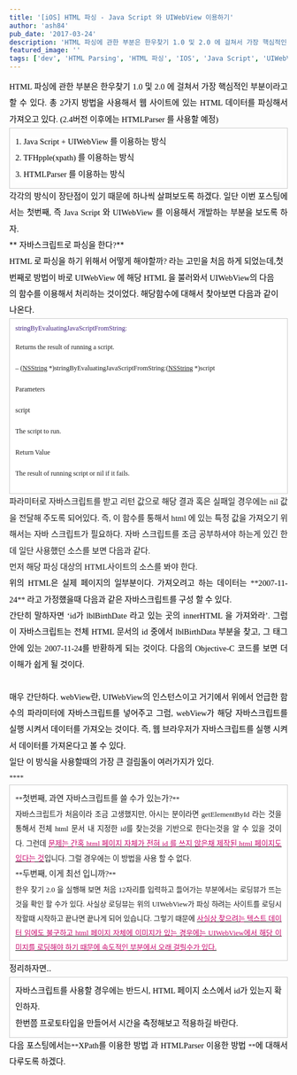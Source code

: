 ```yaml
---
title: '[iOS] HTML 파싱 - Java Script 와 UIWebView 이용하기'
author: 'ash84'
pub_date: '2017-03-24'
description: 'HTML 파싱에 관한 부분은 한우찾기 1.0 및 2.0 에 걸쳐서 가장 핵심적인 부분이라고 할 수 있다. 총 2'
featured_image: ''
tags: ['dev', 'HTML Parsing', 'HTML 파싱', 'IOS', 'Java Script', 'UIWebView', '한우찾기']
---
```



<div style="background-color: transparent; text-align: justify; line-height: 2; "><span style="font-family: Dotum; font-size: 11pt; "><span style="color: rgb(0, 0, 0); ">HTML 파싱에 관한 부분은 한우찾기 1.0 및 2.0 에 걸쳐서 가장 핵심적인 부분이라고 할 수 있</span><span style="color: rgb(0, 0, 0); ">다. 총 2</span><span style="color: rgb(0, 0, 0); ">가지 방법을 사용해서 웹 사이트에 있는 HTML 데이터를 파싱해서 가져오고 있</span><span style="color: rgb(0, 0, 0); ">다. (2.4버전 이후에는 HTMLParser 를 사용할 예정)</span></span></div><span style="color: rgb(0, 0, 0); ">  
</span>

<div style="background-color: transparent; line-height: 2; "><span style="color: rgb(0, 0, 0); ">  
</span></div><span style="color: rgb(0, 0, 0); ">  
</span>

<div style="background-color: transparent; text-align: justify; line-height: 2; "><span style="color: rgb(0, 0, 0); ">  
</span>  
<span style="color: rgb(0, 0, 0); ">  
</span></div><span style="color: rgb(0, 0, 0); ">  
</span>

<div style="background-color: transparent; line-height: 2; "><span style="color: rgb(0, 0, 0); ">  
</span></div><span style="color: rgb(0, 0, 0); ">  
</span>

<div style="background-color: transparent; text-align: justify; line-height: 2; "><span style="color: rgb(0, 0, 0); ">  
</span><span style="font-family: Dotum; color: rgb(0, 0, 0); ">  
</span></div><span style="color: rgb(0, 0, 0); ">  
</span>

<div class="txc-textbox" style="border: 1px solid rgb(203, 203, 203); padding: 10px; line-height: 2; "><span style="color: rgb(0, 0, 0); ">  
</span><span style="color: rgb(0, 0, 0); ">  
</span>

<div style="text-align: justify; line-height: 2; "><span style="color: rgb(0, 0, 0); ">  
</span><span style="font-family: Dotum; background-color: rgb(92, 127, 176);"><font color="#ffffff"><span style="font-size: 11pt; background-color: rgb(255, 255, 255); color: rgb(0, 0, 0); "><span style="color: rgb(0, 0, 0); ">1. Java Script + UIWebView 를 이용하는 방식</span></span></font></span></div><div style="background-color: rgb(255, 255, 255); text-align: justify; line-height: 2; "><span style="font-size: 11pt; background-color: rgb(255, 255, 255); color: rgb(0, 0, 0); ">  
</span></div><span style="font-size: 11pt; background-color: rgb(255, 255, 255); color: rgb(0, 0, 0); ">  
</span>

<div style="background-color: rgb(255, 255, 255); line-height: 2; "><span style="font-size: 11pt; background-color: rgb(255, 255, 255); color: rgb(0, 0, 0); ">  
</span></div><span style="font-size: 11pt; background-color: rgb(255, 255, 255); color: rgb(0, 0, 0); ">  
</span>

<div style="background-color: rgb(255, 255, 255); text-align: justify; line-height: 2; "><span style="font-size: 11pt; background-color: rgb(255, 255, 255); color: rgb(0, 0, 0); ">  
</span><span style="font-family: Dotum; font-size: 11pt; "><span style="background-color: rgb(255, 255, 255); color: rgb(0, 0, 0); ">  
 2. TFHpple(xpath)</span><span style="background-color: rgb(255, 255, 255); color: rgb(0, 0, 0); "> 를 이용하는 방식</span></span></div><div style="background-color: rgb(255, 255, 255); text-align: justify; line-height: 2; "><span style="font-family: Dotum; font-size: 11pt; background-color: rgb(255, 255, 255); color: rgb(0, 0, 0); ">3. HTMLParser 를 이용하는 방식 </span></div></div><span style="color: rgb(0, 0, 0); ">  
</span>

<div style="background-color: transparent; line-height: 2; "><span style="color: rgb(0, 0, 0); ">  
</span></div><span style="color: rgb(0, 0, 0); ">  
</span>

<div style="background-color: transparent; text-align: justify; line-height: 2; "><span style="font-family: Dotum; font-size: 11pt; background-color: transparent; line-height: 2; ">  
</span></div><div style="background-color: transparent; text-align: justify; line-height: 2; "><span style="font-family: Dotum; font-size: 11pt; background-color: transparent; line-height: 2; "><span style="color: rgb(0, 0, 0); ">각각의 방식이 장단점이 있기 때문에 하나씩 살펴보도록 하겠다. </span><span style="color: rgb(0, 0, 0); ">일단 이번 포스팅에서는 첫번째, 즉 Java Script 와 UIWebView 를 이용해서 개발하는 부분을 보도록 하자.</span></span></div><span style="font-size: 11pt; color: rgb(0, 0, 0); ">  
</span>

<div style="background-color: transparent; line-height: 2; "><span style="font-size: 11pt; color: rgb(0, 0, 0); ">  
</span></div><span style="font-size: 11pt; color: rgb(0, 0, 0); ">  
</span>

<div style="background-color: transparent; text-align: justify; line-height: 2; "><span style="font-size: 11pt; color: rgb(0, 0, 0); ">  
</span>  
<span style="font-size: 11pt; color: rgb(0, 0, 0); ">  
</span></div><span style="font-size: 11pt; color: rgb(0, 0, 0); ">  
</span>

<div style="background-color: transparent; line-height: 2; "><span style="font-size: 11pt; color: rgb(0, 0, 0); ">  
</span></div><span style="font-size: 11pt; color: rgb(0, 0, 0); ">  
</span>

<div style="text-align: justify; line-height: 2; ">**<span style="font-size: 11pt; color: rgb(0, 0, 0); ">  
</span><span style="font-family: Dotum; background-color: rgb(87, 111, 189);"><font color="#ffffff"><span style="font-size: 11pt; color: rgb(0, 0, 0); ">  
</span><span style="font-size: 14pt; "><span style="font-size: 11pt; "><span style="font-size: 10pt; "><span style="font-size: 14pt; "><span style="font-size: 11pt; background-color: rgb(255, 255, 255); color: rgb(0, 0, 0); ">자바스크립트로 파싱을 한다?</span></span></span></span></span></font></span>**</div><span style="font-size: 11pt; color: rgb(0, 0, 0); ">  
</span>

<div style="background-color: transparent; line-height: 2; "><span style="font-size: 11pt; color: rgb(0, 0, 0); ">  
</span></div><span style="font-size: 11pt; color: rgb(0, 0, 0); ">  
</span>

<div style="background-color: transparent; text-align: left; line-height: 2; "><span style="font-size: 11pt; color: rgb(0, 0, 0); ">  
</span>  
<span style="font-size: 11pt; color: rgb(0, 0, 0); ">  
</span></div><span style="font-size: 11pt; color: rgb(0, 0, 0); ">  
</span>

<div style="background-color: transparent; line-height: 2; text-align: left; "><span style="font-size: 11pt; color: rgb(0, 0, 0); ">  
</span></div><span style="font-size: 11pt; color: rgb(0, 0, 0); ">  
</span>

<div style="background-color: transparent; text-align: left; line-height: 2; "><span style="font-size: 11pt; color: rgb(0, 0, 0); ">  
</span><span style="font-family: Dotum; "><span style="font-size: 11pt; "><span style="color: rgb(0, 0, 0); ">  
 HTML 로 파싱을 하기 위해서 어떻게 해야할까? 라는 고민을 처음 하게 되었는데,</span><span style="color: rgb(0, 0, 0); "></span></span><font color="#e31600"><span style="font-size: 11pt; color: rgb(0, 0, 0); ">첫번째로 방법이 바로 UIWebView 에 해당 HTML 을 불러와서 UIWebView의 다음의</span></font></span><font color="#e31600" style="background-color: transparent; line-height: 2; font-family: Dotum; "><span style="font-size: 11pt; color: rgb(0, 0, 0); "> 함수를 이용해서 처리하는 것</span></font><span style="background-color: transparent; font-family: Dotum; font-size: 11pt; "><span style="color: rgb(0, 0, 0); "></span><span style="color: rgb(0, 0, 0); ">이었다. </span></span><span style="background-color: transparent; color: rgb(0, 0, 0); font-family: Dotum; font-size: 15px; line-height: 29px; text-align: justify; ">해당함수에 대해서 찾아보면 다음과 같이 나온다. </span></div><div style="background-color: transparent; line-height: 2; "></div><div style="background-color: transparent; text-align: justify; line-height: 2; "></div><div style="background-color: transparent; line-height: 2; "></div><div style="background-color: transparent; text-align: justify; line-height: 2; "></div><div style="background-color: transparent; line-height: 2; "></div><div class="txc-textbox" style="border-top-style: solid; border-right-style: solid; border-bottom-style: solid; border-left-style: solid; border-top-width: 1px; border-right-width: 1px; border-bottom-width: 1px; border-left-width: 1px; border-top-color: rgb(203, 203, 203); border-right-color: rgb(203, 203, 203); border-bottom-color: rgb(203, 203, 203); border-left-color: rgb(203, 203, 203); background-color: rgb(255, 255, 255); padding-top: 10px; padding-right: 10px; padding-bottom: 10px; padding-left: 10px; line-height: 2; "><div style="text-align: justify;"><span style="color: rgb(62, 31, 124); font-family: Menlo; font-size: 19px; line-height: normal; "><span style="font-family: Dotum; "><span style="font-size: 9pt; ">stringByEvaluatingJavaScriptFromString:</span></span></span></div><span style="font-size: 9pt; ">  
</span>

<span style="font-family: Dotum; font-size: 9pt; ">Returns the result of running a script.</span>

<span style="font-size: 9pt; ">  
</span>

<span style="font-family: Dotum; font-size: 9pt; ">– (</span>[<span class="s1"><span style="font-family: Dotum; font-size: 9pt; ">NSString</span></span>](file:///Library/Developer/Documentation/DocSets/com.apple.adc.documentation.AppleiOS4_3.iOSLibrary.docset/Contents/Resources/Documents/documentation/Cocoa/Reference/Foundation/Classes/NSString_Class/Reference/NSString.html#//apple_ref/doc/c_ref/NSString)<span style="font-family: Dotum; font-size: 9pt; "> *)stringByEvaluatingJavaScriptFromString:(</span>[<span class="s1"><span style="font-family: Dotum; font-size: 9pt; ">NSString</span></span>](file:///Library/Developer/Documentation/DocSets/com.apple.adc.documentation.AppleiOS4_3.iOSLibrary.docset/Contents/Resources/Documents/documentation/Cocoa/Reference/Foundation/Classes/NSString_Class/Reference/NSString.html#//apple_ref/doc/c_ref/NSString)<span style="font-family: Dotum; font-size: 9pt; "> *)</span><span class="s2"><span style="font-family: Dotum; font-size: 9pt; ">script</span></span>

<span style="font-size: 9pt; ">  
</span>

<span style="font-family: Dotum; font-size: 9pt; ">Parameters</span>

<span style="font-size: 9pt; ">  
</span>

<span style="font-family: Dotum; font-size: 9pt; ">script</span>

<span style="font-size: 9pt; ">  
</span>

<span style="font-family: Dotum; font-size: 9pt; ">The script to run.</span>

<span style="font-size: 9pt; ">  
</span>

<span style="font-family: Dotum; font-size: 9pt; ">Return Value</span>

<span style="font-size: 9pt; ">  
</span>

<span style="font-family: Dotum; font-size: 9pt; ">The result of running script or </span><span class="s3"><span style="font-family: Dotum; font-size: 9pt; ">nil</span></span><span style="font-family: Dotum; font-size: 9pt; "> if it fails. </span>

</div><div style="background-color: transparent; line-height: 2; "></div><div style="background-color: transparent; line-height: 2; "><meta content="text/html; charset=UTF-8" http-equiv="Content-Type"></meta><meta content="text/css" http-equiv="Content-Style-Type"></meta><title></title><meta content="Cocoa HTML Writer" name="Generator"></meta><meta content="1038.35" name="CocoaVersion"></meta>  
<style type="text/css"><span style="font-family: Dotum; ">
p.p1 {margin: 0.0px 0.0px 0.0px 0.0px; font: 11.0px Menlo; color: #3e1f7c}
</style></div><div style="background-color: transparent; text-align: justify; line-height: 2; ">  
<span style="font-size: 11pt; ">  
</span></div><span style="font-size: 11pt; ">  
</span>

<div style="background-color: transparent; text-align: justify; line-height: 2; "><span style="font-size: 11pt; ">  
</span><span style="font-family: Dotum; font-size: 11pt; ">파라미터로 자바스크립트를 받고 리턴 값으로 해당 결과 혹은 실패일 경우에는 nil 값을 전달해 주도록 되어있다. 즉, 이 함수를 통해서 html 에 있는 특정 값을 가져오기 위해서는 자바 스크립트가 필요하다. 자바 스크립트를 조금 공부하셔야 하는게 있긴 한데 일단 사용했던 소스를 보면 다음과 같다. </span></div><span style="font-size: 11pt; ">  
</span>

<div style="background-color: transparent; line-height: 2; "><span style="font-size: 11pt; ">  
</span></div><span style="font-size: 11pt; ">  
</span>

<div style="background-color: transparent; text-align: justify; line-height: 2; "><span style="font-size: 11pt; ">  
</span>  
<span style="font-size: 11pt; ">  
</span></div><span style="font-size: 11pt; ">  
</span>

<div style="background-color: transparent; text-align: justify; line-height: 2; "><span style="font-size: 11pt; ">  
</span><span style="font-family: Dotum; font-size: 11pt; ">먼저 해당 파싱 대상의 HTML사이트의 소스를 봐야 한다. </span></div><div style="background-color: transparent; text-align: justify; line-height: 2; "><span style="font-family: Dotum; font-size: 11pt; ">  
</span></div><div style="background-color: transparent; text-align: justify; line-height: 2; "><span style="font-family: Dotum; font-size: 11pt; ">  
</span></div><script src="https://gist.github.com/3765542.js"></script>

<div style="background-color: transparent; line-height: 2; "></div><div style="background-color: transparent; text-align: justify; line-height: 2; "></div><span style="color: rgb(0, 0, 0); ">  
</span>

<div style="background-color: transparent; text-align: justify; line-height: 2; "><span style="color: rgb(0, 0, 0); ">  
</span><span style="font-family: Dotum; "><span style="font-size: 11pt; color: rgb(0, 0, 0); ">위의 HTML은 실제 페이지의 일부분이다. 가져오려고 하는 데이터는 </span>**<span style="font-size: 11pt; color: rgb(0, 0, 0); ">2007-11-24</span>**<span style="font-size: 11pt; color: rgb(0, 0, 0); "> 라고 가정했을때 다음과 같은 자바스크립트를 구성 할 수 있다. </span>  
</span></div><div style="background-color: transparent; text-align: justify; line-height: 2; "><span style="font-family: Dotum; ">  
</span></div><div style="background-color: transparent; text-align: justify; line-height: 2; "><span style="font-family: Dotum; ">  
</span></div><script src="https://gist.github.com/3765549.js"></script>

<div style="text-align: justify; line-height: 2; "><span style="font-size: 13px; color: rgb(0, 0, 0); "><span style="font-family: Dotum; "><span style="font-family: Dotum; font-size: 11pt; ">  
</span></span></span></div><div style="text-align: justify; line-height: 2; "><span style="font-size: 13px; color: rgb(0, 0, 0); "><span style="font-family: Dotum; "><span style="font-family: Dotum; font-size: 11pt; ">간단히 말하자면 ‘id가 lblBirthDate 라고 있는 곳의 innerHTML 을 가져와라’. 그럼 이 자바스크립트는 전체 HTML 문서의 id 중에서 lblBirthData 부분을 찾</span></span><span style="font-family: Dotum; font-size: 11pt; ">고, 그 태그 안에 있는 2007-11-24를 반환하게 되는 것이다. 다음의 Objective-C 코드를 보면 더 이해가 쉽게 될 것이다.</span></span></div><div style="text-align: justify; line-height: 2; "><span style="font-size: 13px; color: rgb(0, 0, 0); "><span style="font-family: Dotum; font-size: 11pt; "> </span></span></div><script src="https://gist.github.com/3765555.js"></script>

<div style="background-color: transparent; text-align: justify; "><font size="2" style="line-height: 2; "><span style="font-family: Dotum; "><font color="#3058d2"><span style="color: rgb(0, 0, 0); font-size: 11pt; ">  
</span></font></span></font></div><div style="background-color: transparent; text-align: justify; "><font size="2" style="line-height: 2; "><span style="font-family: Dotum; "><font color="#3058d2"><span style="color: rgb(0, 0, 0); font-size: 11pt; ">매우 간단하다. webView란, UIWebView의 인스턴스이고 거기에서 위에서 언급한 함수의 파라미터에 자바스크립트를 넣어주고 그럼, webView가 해당 자바스크립트를 실행 시켜서 데이터를 가져오는 것이다. 즉, 웹 브라우저가 자바스크립트를 실행 시켜서 데이터를 가져온다고 볼 수 있다. </span></font></span></font></div><font size="2" style="line-height: 2; "><span style="color: rgb(0, 0, 0); ">  
</span><div style="background-color: transparent; text-align: justify; "></div><div style="background-color: transparent; text-align: justify; "><span style="font-family: Dotum; font-size: 11pt; color: rgb(0, 0, 0); ">일단 이 방식을 사용할때의 가장 큰 걸림돌이 여러가지가 있다. </span></div><div style="background-color: transparent; text-align: justify; "></div><div style="background-color: transparent; text-align: justify; "><span style="font-family: Dotum; ">****</span></div><div class="txc-textbox" style="border-top-style: solid; border-right-style: solid; border-bottom-style: solid; border-left-style: solid; border-top-width: 1px; border-right-width: 1px; border-bottom-width: 1px; border-left-width: 1px; border-top-color: rgb(203, 203, 203); border-right-color: rgb(203, 203, 203); border-bottom-color: rgb(203, 203, 203); border-left-color: rgb(203, 203, 203); background-color: rgb(255, 255, 255); padding-top: 10px; padding-right: 10px; padding-bottom: 10px; padding-left: 10px; "><div style="background-color: transparent; text-align: justify; "><span style="font-family: Dotum; ">**<span style="font-size: 11pt; ">첫번째, 과연 자바스크립트를 쓸 수가 있는가?</span>**</span></div><span style="font-size: 11pt; ">  
</span>

<div style="background-color: transparent; text-align: justify; "><span style="font-size: 11pt; ">  
</span>  
<span style="font-size: 11pt; ">  
</span></div><span style="font-size: 11pt; ">  
</span>

<div style="background-color: transparent; text-align: justify; "><span style="font-family: Dotum; "><span style="font-size: 10pt; ">자바스크립트가 처음이라 조금 고생했지만, 아시는 분이라면 getElementById 라는 것을 통해서 전체 html 문서 내 지정한 id를 찾는것을 기반으로 한다는것을 알 수 있을 것이다. 그런데 </span><u><font color="#c8056a"><span style="font-size: 10pt; ">문제는 간혹 html 페이지 자체가 전혀 id 를 쓰지 않은채 제작된 html 페이지도 있다는 것</span></font></u><span style="font-size: 10pt; ">입니다. 그럴 경우에는 이 방법을 사용 할 수 없다. </span></span></div><div style="background-color: transparent; text-align: justify; "></div><div style="background-color: transparent; text-align: justify; "><span style="font-family: Dotum; ">**<span style="font-size: 11pt; ">두번째, 이게 최선 입니까?</span>**</span></div><div style="background-color: transparent; text-align: justify; "></div><div style="background-color: transparent; text-align: justify; "><span style="font-family: Dotum; ">한우 찾기 2.0 을 실행해 보면 처음 12자리를 입력하고 들어가는 부분에서는 로딩뷰가 뜨는것을 확인 할 수가 있다. 사실상 로딩뷰는 위의 UIWebView가 파싱 하려는 사이트를 로딩시작할때 시작하고 끝나면 끝나게 되어 있습니다. 그렇기 때문에 <u><font color="#c8056a">사실상 찾으려는 텍스트 데이터 임에도 불구하고 html 페이지 자체에 이미지가 있는 경우에는 UIWebView에서 해당 이미지를 로딩해야 하기 때문에 속도적인 부분에서 오래 걸릴수가 있다.</font></u> </span></div></div><div style="background-color: transparent; text-align: justify; "></div><div style="background-color: transparent; text-align: justify; "></div><div style="text-align: justify; "></div><div style="text-align: justify; "><span style="color: rgb(0, 0, 0); font-size: 11pt; ">정리하자면..</span></div><div style="background-color: transparent; text-align: justify; ">  
<span style="color: rgb(0, 0, 0); ">  
</span></div><span style="color: rgb(0, 0, 0); ">  
</span>

<div style="background-color: transparent; text-align: justify; "><span style="color: rgb(0, 0, 0); ">  
</span></div><span style="color: rgb(0, 0, 0); ">  
</span>

<div class="txc-textbox" style="border-top-style: solid; border-right-style: solid; border-bottom-style: solid; border-left-style: solid; border-top-width: 1px; border-right-width: 1px; border-bottom-width: 1px; border-left-width: 1px; border-top-color: rgb(203, 203, 203); border-right-color: rgb(203, 203, 203); border-bottom-color: rgb(203, 203, 203); border-left-color: rgb(203, 203, 203); background-color: rgb(255, 255, 255); padding-top: 10px; padding-right: 10px; padding-bottom: 10px; padding-left: 10px; "><span style="color: rgb(0, 0, 0); ">  
</span><span style="color: rgb(0, 0, 0); ">  
</span>

<div style="background-color: transparent; text-align: justify; "><span style="color: rgb(0, 0, 0); ">  
</span><span style="font-family: Dotum; font-size: 11pt; color: rgb(0, 0, 0); ">자바스크립트를 사용할 경우에는 반드시, HTML 페이지 소스에서 id가 있는지 확인하자. </span></div><span style="font-size: 11pt; color: rgb(0, 0, 0); ">  
</span>

<div style="background-color: transparent; text-align: justify; "><span style="font-size: 11pt; color: rgb(0, 0, 0); ">  
</span><span style="font-family: Dotum; font-size: 11pt; color: rgb(0, 0, 0); ">한번쯤 프로토타입을 만들어서 시간을 측정해보고 적용하길 바란다. </span></div></div><span style="color: rgb(0, 0, 0); ">  
</span>

<div style="background-color: transparent; text-align: justify; "><span style="color: rgb(0, 0, 0); ">  
</span>  
<span style="color: rgb(0, 0, 0); ">  
</span></div><span style="color: rgb(0, 0, 0); ">  
</span>

<div style="background-color: transparent; text-align: justify; "><span style="color: rgb(0, 0, 0); ">  
</span><span style="font-family: Dotum; "><span style="color: rgb(0, 0, 0); font-size: 11pt; ">다음 포스팅에서는</span>**<span style="color: rgb(0, 0, 0); "><span style="font-size: 11pt; "></span><span style="font-size: 11pt; ">XPath를 이용한 방법 과 HTMLParser 이용한 방법 </span></span>**<span style="color: rgb(0, 0, 0); font-size: 11pt; ">에 대해서 다루도록 하겠다. </span></span></div><span style="color: rgb(0, 0, 0); ">  
</span>

<div style="background-color: transparent; text-align: justify; "><span style="color: rgb(0, 0, 0); ">  
</span>  
<span style="color: rgb(0, 0, 0); ">  
</span></div><span style="color: rgb(0, 0, 0); ">  
</span>

<div style="background-color: transparent; text-align: justify; "><span style="color: rgb(0, 0, 0); ">  
</span><span style="font-family: Dotum; color: rgb(0, 0, 0); "> </span></div></font>



